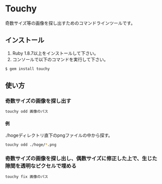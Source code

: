 # Touchy

奇数サイズ等の画像を探し出すためのコマンドラインツールです。

## インストール

1. Ruby 1.8.7以上をインストールして下さい。
2. コンソールで以下のコマンドを実行して下さい。

```bash
$ gem install touchy
```

## 使い方

### 奇数サイズの画像を探し出す

```bash
touchy odd 画像のパス
```

#### 例

./hogeディレクトリ直下のpngファイルの中から探す。

```bash
touchy odd ./hoge/*.png
```

### 奇数サイズの画像を探し出し、偶数サイズに修正した上で、生じた隙間を透明なピクセルで埋める

```bash
touchy fix 画像のパス
```
